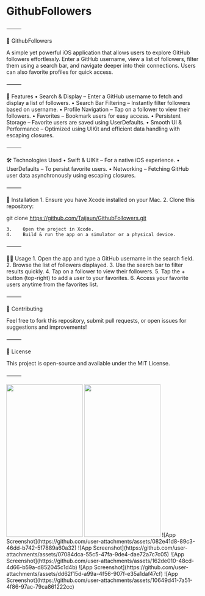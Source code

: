 # GithubFollowers
⸻

📌 GithubFollowers

A simple yet powerful iOS application that allows users to explore GitHub followers effortlessly. Enter a GitHub username, view a list of followers, filter them using a search bar, and navigate deeper into their connections. Users can also favorite profiles for quick access.

⸻

🚀 Features
    •    Search & Display – Enter a GitHub username to fetch and display a list of followers.
    •    Search Bar Filtering – Instantly filter followers based on username.
    •    Profile Navigation – Tap on a follower to view their followers.
    •    Favorites – Bookmark users for easy access.
    •    Persistent Storage – Favorite users are saved using UserDefaults.
    •    Smooth UI & Performance – Optimized using UIKit and efficient data handling with escaping closures.

⸻

🛠 Technologies Used
    •    Swift & UIKit – For a native iOS experience.
    •    UserDefaults – To persist favorite users.
    •    Networking – Fetching GitHub user data asynchronously using escaping closures.

⸻

📲 Installation
    1.    Ensure you have Xcode installed on your Mac.
    2.    Clone this repository:

git clone https://github.com/Taijaun/GithubFollowers.git


    3.    Open the project in Xcode.
    4.    Build & run the app on a simulator or a physical device.

⸻

🏃‍♂️ Usage
    1.    Open the app and type a GitHub username in the search field.
    2.    Browse the list of followers displayed.
    3.    Use the search bar to filter results quickly.
    4.    Tap on a follower to view their followers.
    5.    Tap the + button (top-right) to add a user to your favorites.
    6.    Access your favorite users anytime from the favorites list.

⸻

🎯 Contributing

Feel free to fork this repository, submit pull requests, or open issues for suggestions and improvements!

⸻

📄 License

This project is open-source and available under the MIT License.

⸻

<img src="https://github.com/user-attachments/assets/196921db-a209-436d-a8ab-002814e7e044" width="200" height = "400">
<img src = "https://github.com/user-attachments/assets/0b2040c6-7972-4773-81ac-2faefc99b827" width="200" height = "400">
![App Screenshot](https://github.com/user-attachments/assets/082e41d8-89c3-46dd-b742-5f7889a60a32)
![App Screenshot](https://github.com/user-attachments/assets/07084dca-55c5-47fa-9de4-dae72a7c7c05)
![App Screenshot](https://github.com/user-attachments/assets/162de010-48cd-4d66-b59a-d852045c1d4b)
![App Screenshot](https://github.com/user-attachments/assets/dd62f15d-a99a-4f56-907f-e35a1daf47cf)
![App Screenshot](https://github.com/user-attachments/assets/10649d41-7a51-4f86-97ac-79ca861222cc)
